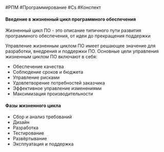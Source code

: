 #РПМ #Программирование #Cs #Конспект


#### Введение в жизненный цикл программного обеспечения

Жизненный цикл ПО - это описание типичного пути развития программного обеспечения, от идеи до прекращения поддержки

Управление жизненным циклом ПО имеет решающее значение для разработки, внедрения и поддержки ПО. Основные цели управления жизненным циклом ПО включают в себя:

- Обеспечение качества
- Соблюдение сроков и бюджета
- Управление рисками
- Удовлетворение потребностей заказчика
- Эффективное управление изменениями
- Максимизация производительности


#### Фазы жизненного цикла

- Сбор и анализ требований
- Дизайн
- Разработка
- Тестирование 
- Развёртывание
- Эксплуатация и поддержка


